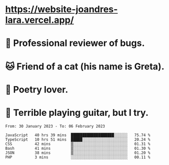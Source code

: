 # https://website-joandres-lara.vercel.app/
# 🐛 Professional reviewer of bugs.
# 🐱 Friend of a cat (his name is Greta).
# 📜 Poetry lover.
# 🎸 Terrible playing guitar, but I try.

<!--START_SECTION:waka-->

```text
From: 30 January 2023 - To: 06 February 2023

JavaScript   40 hrs 39 mins  ███████████████████░░░░░░   75.74 %
TypeScript   10 hrs 51 mins  █████░░░░░░░░░░░░░░░░░░░░   20.24 %
CSS          42 mins         ▒░░░░░░░░░░░░░░░░░░░░░░░░   01.31 %
Bash         41 mins         ▒░░░░░░░░░░░░░░░░░░░░░░░░   01.30 %
JSON         38 mins         ▒░░░░░░░░░░░░░░░░░░░░░░░░   01.20 %
PHP          3 mins          ░░░░░░░░░░░░░░░░░░░░░░░░░   00.11 %
```

<!--END_SECTION:waka-->
